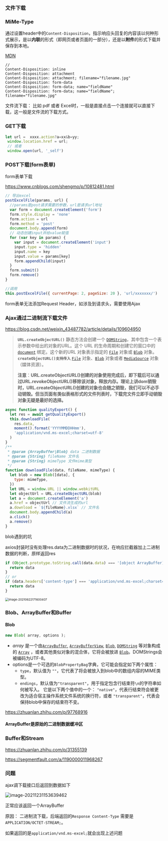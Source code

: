 ### 文件下载

### MiMe-Type

通过设置header中的`Content-Disposition`，指示响应头回复的内容该以何种形式展示，是以**内联**的形式（即网页或者页面的一部分），还是以**附件**的形式下载并保存到本地。

[MDN](https://developer.mozilla.org/zh-CN/docs/Web/HTTP/Headers/Content-Disposition)

```http
//
Content-Disposition: inline
Content-Disposition: attachment
Content-Disposition: attachment; filename="filename.jpg"
Content-Disposition: form-data
Content-Disposition: form-data; name="fieldName"
Content-Disposition: form-data; name="fieldName"; filename="filename.jpg"
```

文件流下载： 比如 pdf 或者 Excel时，一般是直接点击一个连接就可以直接下载，这一般是文件流的下载方式。

### GET下载

```js
let url =  xxxx.action?a=xx&b=yy;
 window.location.href = url;
 // 或者
 window.open(url, '_self')
```

### POST下载(form表单)

form表单下载

https://www.cnblogs.com/shengmo/p/10812481.html

```js
// 导出excel
postExcelFile(params, url) {
  //params是post请求需要的参数，url是请求url地址
  var form = document.createElement('form')
  form.style.display = 'none'
  form.action = url
  form.method = 'post'
  document.body.append(form)
  // 动态创建input并给value赋值
  for (var key in params) {
    var input = document.createElement('input')
    input.type = 'hidden'
    input.name = key
    input.value = params[key]
    form.appendChild(input)
  }
  form.submit()
  form.remove()
}

//调用
this.postExcelFile({ currentPage: 2, pageSize: 20 }, 'url/xxxxxxx/')
```



form表单无法添加Request Header，如涉及到请求头，需要使用Ajax

### Ajax通过二进制流下载文件

https://blog.csdn.net/weixin_43487782/article/details/109604950

> **`URL.createObjectURL()`** 静态方法会创建一个 [`DOMString`](https://developer.mozilla.org/zh-CN/docs/Web/API/DOMString)，其中包含一个表示参数中给出的对象的URL。这个 URL 的生命周期和创建它的窗口中的 [`document`](https://developer.mozilla.org/zh-CN/docs/Web/API/Document) 绑定。这个新的URL 对象表示指定的 [`File`](https://developer.mozilla.org/zh-CN/docs/Web/API/File) 对象或 [`Blob`](https://developer.mozilla.org/zh-CN/docs/Web/API/Blob) 对象。 **`createObjectURL()支持传入`** [`File`](https://developer.mozilla.org/zh-CN/docs/Web/API/File) 对象、[`Blob`](https://developer.mozilla.org/zh-CN/docs/Web/API/Blob) 对象或者 [`MediaSource`](https://developer.mozilla.org/zh-CN/docs/Web/API/MediaSource) 对象（媒体资源）。
>
> **注意**：**URL.createObjectURL()创建的对象使用完成后，即下载后可以通过URL.revokeObjectURL()移除该对象，释放内存。理论上讲dom销毁时，URL.createObjectURL()创建的对象也会随之销毁，我们可以不必手动销毁。但当页面有类似表格形式的文件列表时，下载完文件立即手动销毁对象无疑是最好的选择。**

```js
async function qualityExport() {
  let res = await getQualityExport()
  this.downloadFile(
    res.data,
    moment().format('YYYYMMDDHHmm'),
    'application/vnd.ms-excel;charset=utf-8'
  )
}
/**
 * @param {ArrayBuffer|Blob} data 二进制数据
 * @param {String} fileName 文件名
 * @param {String} mimeType 文件mime类型
 */
function downloadFile(data, fileName, mimeType) {
  let blob = new Blob([data], {
    type: mimeType,
  })
  let URL = window.URL || window.webkitURL
  let objectUrl = URL.createObjectURL(blob)
  let a = document.createElement('a')
  a.href = objectUrl // 文件流生成的url
  a.download = `${fileName}.xlsx` // 文件名
  document.body.appendChild(a)
  a.click()
  a.remove()
}
```





blob遇到的坑

axios封装时没有处理res.data为二进制数据时的状况，在响应拦截器加上二进制数据的判断，原样返回res

```js
if (Object.prototype.toString.call(data.data) === '[object ArrayBuffer]') {
  return data
}
// or
if (data.headers['content-type'] === 'application/vnd.ms-excel;charset=utf-8') {
  return data
}
```



<img src="/Users/cheng/Library/Application Support/typora-user-images/image-20210622171600407.png" alt="image-20210622171600407" style="zoom:67%;" />



### Blob、ArrayBuffer和Buffer

#### Blob

```js
new Blob( array, options );
```

- *array* 是一个由[`ArrayBuffer`](https://developer.mozilla.org/zh-CN/docs/Web/JavaScript/Reference/Global_Objects/ArrayBuffer), [`ArrayBufferView`](https://developer.mozilla.org/zh-CN/docs/Web/JavaScript/Reference/Global_Objects/TypedArray), [`Blob`](https://developer.mozilla.org/zh-CN/docs/Web/API/Blob), [`DOMString`](https://developer.mozilla.org/zh-CN/docs/Web/API/DOMString) 等对象构成的 [`Array`](https://developer.mozilla.org/zh-CN/docs/Web/JavaScript/Reference/Global_Objects/Array) ，或者其他类似对象的混合体，它将会被放进 [`Blob`](https://developer.mozilla.org/zh-CN/docs/Web/API/Blob)。DOMStrings会被编码为UTF-8。
- options是一个可选的`BlobPropertyBag`字典，它可能会指定如下两个属性：
  - `type`，默认值为 `""`，它代表了将会被放入到blob中的数组内容的MIME类型。
  - `endings`，默认值为`"transparent"`，用于指定包含行结束符`\n`的字符串如何被写入。 它是以下两个值中的一个： `"native"`，代表行结束符会被更改为适合宿主操作系统文件系统的换行符，或者 `"transparent"`，代表会保持blob中保存的结束符不变。

https://zhuanlan.zhihu.com/p/97768916

#### ArrayBuffer是原始的二进制数据缓冲区



### Buffer和Stream

https://zhuanlan.zhihu.com/p/31355139

https://segmentfault.com/a/1190000011968267





### 问题

ajax调下载接口后返回到数据如下

<img src="/Users/cheng/Library/Application Support/typora-user-images/image-20211231153639462.png" alt="image-20211231153639462" />

正常应该返回一个ArrayBuffer

原因： 二进制流下载，后端返回的`Response Content-Type` 需要是 `APPLICATION/OCTET-STREAM;`。

如果返回的是`application/vnd.ms-excel;`就会出现上述问题